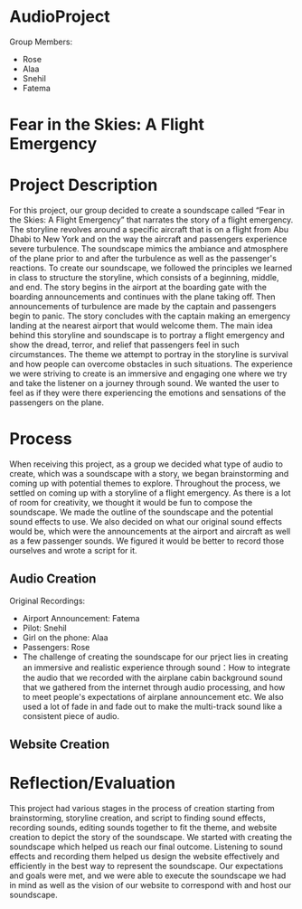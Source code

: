 # AudioProject


Group Members:
- Rose 
- Alaa
- Snehil
- Fatema 




# Fear in the Skies: A Flight Emergency


# Project Description
For this project, our group decided to create a soundscape called “Fear in the Skies: A Flight Emergency” that narrates the story of a flight emergency. The storyline revolves around a specific aircraft that is on a flight from Abu Dhabi to New York and on the way the aircraft and passengers experience severe turbulence. The soundscape mimics the ambiance and atmosphere of the plane prior to and after the turbulence as well as the passenger's reactions. To create our soundscape, we followed the principles we learned in class to structure the storyline, which consists of a beginning, middle, and end. The story begins in the airport at the boarding gate with the boarding announcements and continues with the plane taking off. Then announcements of turbulence are made by the captain and passengers begin to panic. The story concludes with the captain making an emergency landing at the nearest airport that would welcome them. The main idea behind this storyline and soundscape is to portray a flight emergency and show the dread, terror, and relief that passengers feel in such circumstances. The theme we attempt to portray in the storyline is survival and how people can overcome obstacles in such situations. The experience we were striving to create is an immersive and engaging one where we try and take the listener on a journey through sound. We wanted the user to feel as if they were there experiencing the emotions and sensations of the passengers on the plane.


# Process
When receiving this project, as a group we decided what type of audio to create, which was a soundscape with a story, we began brainstorming and coming up with potential themes to explore. Throughout the process, we settled on coming up with a storyline of a flight emergency. As there is a lot of room for creativity, we thought it would be fun to compose the soundscape. We made the outline of the soundscape and the potential sound effects to use. We also decided on what our original sound effects would be, which were the announcements at the airport and aircraft as well as a few passenger sounds. We figured it would be better to record those ourselves and wrote a script for it.   

## Audio Creation
Original Recordings:
- Airport Announcement: Fatema
- Pilot: Snehil
- Girl on the phone: Alaa
- Passengers: Rose
- The challenge of creating the soundscape for our prject lies in creating an immersive and realistic experience through sound：How to integrate the audio that we recorded with the airplane cabin background sound that we gathered from the internet through audio processing, and how to meet people's expectations of airplane announcement etc. We also used a lot of fade in and fade out to make the multi-track sound like a consistent piece of audio.


## Website Creation


# Reflection/Evaluation
This project had various stages in the process of creation starting from brainstorming, storyline creation, and script to finding sound effects, recording sounds, editing sounds together to fit the theme, and website creation to depict the story of the soundscape. We started with creating the soundscape which helped us reach our final outcome. Listening to sound effects and recording them helped us design the website effectively and efficiently in the best way to represent the soundscape. Our expectations and goals were met, and we were able to execute the soundscape we had in mind as well as the vision of our website to correspond with and host our soundscape.  
